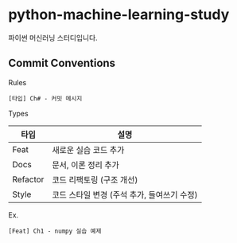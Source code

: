 # python-machine-learning-study
파이썬 머신러닝 스터디입니다.
## Commit Conventions
Rules

    [타입] Ch# - 커밋 메시지

Types

| 타입      | 설명 |
|-----------|----------------|
| Feat      | 새로운 실습 코드 추가 |
| Docs      | 문서, 이론 정리 추가 |
| Refactor  | 코드 리팩토링 (구조 개선) |
| Style     | 코드 스타일 변경 (주석 추가, 들여쓰기 수정) |

Ex.

    [Feat] Ch1 - numpy 실습 예제
